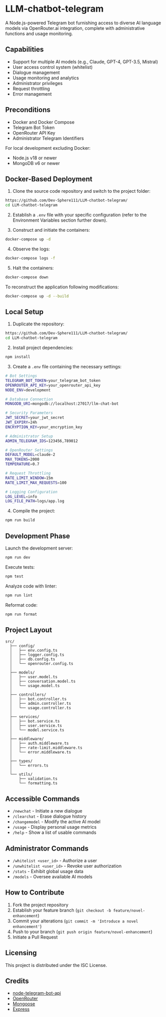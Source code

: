 # LLM-chatbot-telegram

A Node.js-powered Telegram bot furnishing access to diverse AI language models via OpenRouter.ai integration, complete with administrative functions and usage monitoring.

## Capabilities

- Support for multiple AI models (e.g., Claude, GPT-4, GPT-3.5, Mistral)
- User access control system (whitelist)
- Dialogue management
- Usage monitoring and analytics
- Administrator privileges
- Request throttling
- Error management

## Preconditions

- Docker and Docker Compose
- Telegram Bot Token
- OpenRouter API Key
- Administrator Telegram Identifiers

For local development excluding Docker:

- Node.js v18 or newer
- MongoDB v6 or newer

## Docker-Based Deployment

1. Clone the source code repository and switch to the project folder:

```bash
https://github.com/Dev-Sphere111/LLM-chatbot-telegram/
cd LLM-chatbot-telegram
```

2. Establish a `.env` file with your specific configuration (refer to the Environment Variables section further down).

3. Construct and initiate the containers:

```bash
docker-compose up -d
```

4. Observe the logs:

```bash
docker-compose logs -f
```

5. Halt the containers:

```bash
docker-compose down
```

To reconstruct the application following modifications:

```bash
docker-compose up -d --build
```

## Local Setup

1. Duplicate the repository:

```bash
https://github.com/Dev-Sphere111/LLM-chatbot-telegram/
cd LLM-chatbot-telegram
```

2. Install project dependencies:

```bash
npm install
```

3. Create a `.env` file containing the necessary settings:

```bash
# Bot Settings
TELEGRAM_BOT_TOKEN=your_telegram_bot_token
OPENROUTER_API_KEY=your_openrouter_api_key
NODE_ENV=development

# Database Connection
MONGODB_URI=mongodb://localhost:27017/llm-chat-bot

# Security Parameters
JWT_SECRET=your_jwt_secret
JWT_EXPIRY=24h
ENCRYPTION_KEY=your_encryption_key

# Administrator Setup
ADMIN_TELEGRAM_IDS=123456,789012

# OpenRouter Settings
DEFAULT_MODEL=claude-2
MAX_TOKENS=2000
TEMPERATURE=0.7

# Request Throttling
RATE_LIMIT_WINDOW=15m
RATE_LIMIT_MAX_REQUESTS=100

# Logging Configuration
LOG_LEVEL=info
LOG_FILE_PATH=logs/app.log
```

4. Compile the project:

```bash
npm run build
```

## Development Phase

Launch the development server:

```bash
npm run dev
```

Execute tests:

```bash
npm test
```

Analyze code with linter:

```bash
npm run lint
```

Reformat code:

```bash
npm run format
```

## Project Layout

```
src/
  ├── config/
  │   ├── env.config.ts
  │   ├── logger.config.ts
  │   ├── db.config.ts
  │   └── openrouter.config.ts
  │
  ├── models/
  │   ├── user.model.ts
  │   ├── conversation.model.ts
  │   └── usage.model.ts
  │
  ├── controllers/
  │   ├── bot.controller.ts
  │   ├── admin.controller.ts
  │   └── usage.controller.ts
  │
  ├── services/
  │   ├── bot.service.ts
  │   ├── user.service.ts
  │   └── model.service.ts
  │
  ├── middleware/
  │   ├── auth.middleware.ts
  │   ├── rate-limit.middleware.ts
  │   └── error.middleware.ts
  │
  ├── types/
  │   └── errors.ts
  │
  └── utils/
      ├── validation.ts
      └── formatting.ts
```

## Accessible Commands

- `/newchat` - Initiate a new dialogue
- `/clearchat` - Erase dialogue history
- `/changemodel` - Modify the active AI model
- `/usage` - Display personal usage metrics
- `/help` - Show a list of usable commands

## Administrator Commands

- `/whitelist <user_id>` - Authorize a user
- `/unwhitelist <user_id>` - Revoke user authorization
- `/stats` - Exhibit global usage data
- `/models` - Oversee available AI models

## How to Contribute

1. Fork the project repository
2. Establish your feature branch (`git checkout -b feature/novel-enhancement`)
3. Commit your alterations (`git commit -m 'Introduce a novel enhancement'`)
4. Push to your branch (`git push origin feature/novel-enhancement`)
5. Initiate a Pull Request

## Licensing

This project is distributed under the ISC License.

## Credits

- [node-telegram-bot-api](https://github.com/yagop/node-telegram-bot-api)
- [OpenRouter](https://openrouter.ai/)
- [Mongoose](https://mongoosejs.com/)
- [Express](https://expressjs.com/)
